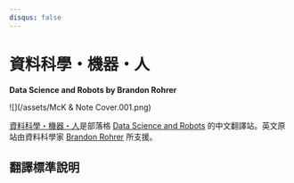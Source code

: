 ```yaml
---
disqus: false
---
```


# 資料科學・機器・人

**Data Science and Robots by Brandon Rohrer**

![](/assets/McK & Note Cover.001.png)



[資料科學・機器・人](https://brohrer.mcknote.com/)是部落格 [Data Science and Robots](https://brohrer.github.io/blog.html) 的中文翻譯站。英文原站由資料科學家 [Brandon Rohrer](https://www.linkedin.com/in/brohrer/) 所支援。

## 翻譯標準說明



